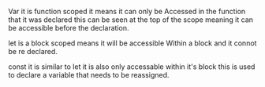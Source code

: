 Var it is function scoped it means it can only be Accessed in the function that it was declared this can be seen at the top of the scope meaning it can be accessible before the declaration.

let is a block scoped means it will be accessible 
Within a block and it connot be re declared.

const it is similar to let it is also only accessable within it's block this is used to declare a variable that needs to be reassigned.
